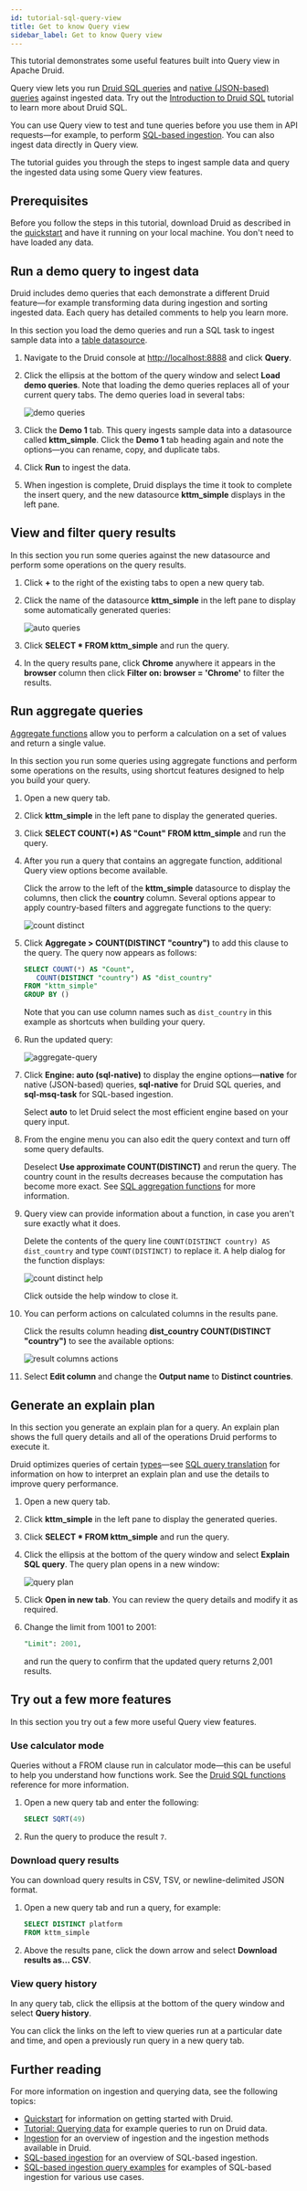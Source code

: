 ```yaml
---
id: tutorial-sql-query-view
title: Get to know Query view
sidebar_label: Get to know Query view
---
```


<!--
  ~ Licensed to the Apache Software Foundation (ASF) under one
  ~ or more contributor license agreements.  See the NOTICE file
  ~ distributed with this work for additional information
  ~ regarding copyright ownership.  The ASF licenses this file
  ~ to you under the Apache License, Version 2.0 (the
  ~ "License"); you may not use this file except in compliance
  ~ with the License.  You may obtain a copy of the License at
  ~
  ~   http://www.apache.org/licenses/LICENSE-2.0
  ~
  ~ Unless required by applicable law or agreed to in writing,
  ~ software distributed under the License is distributed on an
  ~ "AS IS" BASIS, WITHOUT WARRANTIES OR CONDITIONS OF ANY
  ~ KIND, either express or implied.  See the License for the
  ~ specific language governing permissions and limitations
  ~ under the License.
  -->


This tutorial demonstrates some useful features built into Query view in Apache Druid.

Query view lets you run [Druid SQL queries](../querying/sql.md) and [native (JSON-based) queries](../querying/querying.md) against ingested data. Try out the [Introduction to Druid SQL](./tutorial-jupyter-index.md#tutorials) tutorial to learn more about Druid SQL.

You can use Query view to test and tune queries before you use them in API requests&mdash;for example, to perform [SQL-based ingestion](../api-reference/api.md). You can also ingest data directly in Query view.

The tutorial guides you through the steps to ingest sample data and query the ingested data using some Query view features.

## Prerequisites

Before you follow the steps in this tutorial, download Druid as described in the [quickstart](./index.md) and have it running on your local machine. You don't need to have loaded any data.

## Run a demo query to ingest data

Druid includes demo queries that each demonstrate a different Druid feature&mdash;for example transforming data during ingestion and sorting ingested data. Each query has detailed comments to help you learn more.

In this section you load the demo queries and run a SQL task to ingest sample data into a [table datasource](../querying/datasource.md#table).

1. Navigate to the Druid console at [http://localhost:8888](http://localhost:8888) and click **Query**.

2. Click the ellipsis at the bottom of the query window and select **Load demo queries**. Note that loading the demo queries replaces all of your current query tabs. The demo queries load in several tabs:

   ![demo queries](../assets/tutorial-sql-demo-queries.png)

3. Click the **Demo 1** tab. This query ingests sample data into a datasource called **kttm_simple**. Click the **Demo 1** tab heading again and note the options&mdash;you can rename, copy, and duplicate tabs.

4. Click **Run** to ingest the data.

5. When ingestion is complete, Druid displays the time it took to complete the insert query, and the new datasource **kttm_simple** displays in the left pane.

## View and filter query results

In this section you run some queries against the new datasource and perform some operations on the query results.

1. Click **+** to the right of the existing tabs to open a new query tab.

2. Click the name of the datasource **kttm_simple** in the left pane to display some automatically generated queries:

   ![auto queries](../assets/tutorial-sql-auto-queries.png)

3. Click **SELECT * FROM kttm_simple** and run the query.

4. In the query results pane, click **Chrome** anywhere it appears in the **browser** column then click **Filter on: browser = 'Chrome'** to filter the results.

## Run aggregate queries

[Aggregate functions](../querying/sql-aggregations.md) allow you to perform a calculation on a set of values and return a single value.

In this section you run some queries using aggregate functions and perform some operations on the results, using shortcut features designed to help you build your query.

1. Open a new query tab.

2. Click **kttm_simple** in the left pane to display the generated queries.

3. Click **SELECT COUNT(*) AS "Count" FROM kttm_simple** and run the query.

4. After you run a query that contains an aggregate function, additional Query view options become available. 

   Click the arrow to the left of the **kttm_simple** datasource to display the columns, then click the **country** column. Several options appear to apply country-based filters and aggregate functions to the query:

   ![count distinct](../assets/tutorial-sql-count-distinct.png)

5. Click **Aggregate > COUNT(DISTINCT "country")** to add this clause to the query. The query now appears as follows:
   
   ```sql
   SELECT COUNT(*) AS "Count",
      COUNT(DISTINCT "country") AS "dist_country"
   FROM "kttm_simple"
   GROUP BY ()
   ```
   Note that you can use column names such as `dist_country` in this example as shortcuts when building your query.

6. Run the updated query:

   ![aggregate-query](../assets/tutorial-sql-aggregate-query.png)

7. Click **Engine: auto (sql-native)** to display the engine options&mdash;**native** for native (JSON-based) queries, **sql-native** for Druid SQL queries, and **sql-msq-task** for SQL-based ingestion. 

   Select **auto** to let Druid select the most efficient engine based on your query input.

8. From the engine menu you can also edit the query context and turn off some query defaults. 

   Deselect **Use approximate COUNT(DISTINCT)** and rerun the query. The country count in the results decreases because the computation has become more exact. See [SQL aggregation functions](../querying/sql-aggregations.md) for more information.

9.  Query view can provide information about a function, in case you aren't sure exactly what it does.

    Delete the contents of the query line `COUNT(DISTINCT country) AS dist_country` and type `COUNT(DISTINCT)` to replace it. A help dialog for the function displays:
    
    ![count distinct help](../assets/tutorial-sql-count-distinct-help.png)

    Click outside the help window to close it.

10. You can perform actions on calculated columns in the results pane.

    Click the results column heading **dist_country COUNT(DISTINCT "country")** to see the available options:
    
    ![result columns actions](../assets/tutorial-sql-result-column-actions.png)

11.  Select **Edit column** and change the **Output name** to **Distinct countries**.

## Generate an explain plan

In this section you generate an explain plan for a query. An explain plan shows the full query details and all of the operations Druid performs to execute it. 

Druid optimizes queries of certain [types](../querying/sql-translation.md#query-types)&mdash;see [SQL query translation](../querying/sql-translation.md) for information on how to interpret an explain plan and use the details to improve query performance.

1. Open a new query tab.

2. Click **kttm_simple** in the left pane to display the generated queries.

3. Click **SELECT * FROM kttm_simple** and run the query.

4. Click the ellipsis at the bottom of the query window and select **Explain SQL query**. The query plan opens in a new window:

   ![query plan](../assets/tutorial-sql-query-plan.png)

5. Click **Open in new tab**. You can review the query details and modify it as required.

6. Change the limit from 1001 to 2001:
   
   ```sql
   "Limit": 2001,
   ```
   
   and run the query to confirm that the updated query returns 2,001 results.

## Try out a few more features

In this section you try out a few more useful Query view features.

### Use calculator mode

Queries without a FROM clause run in calculator mode&mdash;this can be useful to help you understand how functions work. See the [Druid SQL functions](../querying/sql-functions.md) reference for more information.

1. Open a new query tab and enter the following:
   ```sql
   SELECT SQRT(49)
   ```

2. Run the query to produce the result `7`.

### Download query results

You can download query results in CSV, TSV, or newline-delimited JSON format.

1. Open a new query tab and run a query, for example:
   
   ```sql
   SELECT DISTINCT platform
   FROM kttm_simple
   ```

2. Above the results pane, click the down arrow and select **Download results as… CSV**. 

### View query history

In any query tab, click the ellipsis at the bottom of the query window and select **Query history**. 

You can click the links on the left to view queries run at a particular date and time, and open a previously run query in a new query tab.

## Further reading

For more information on ingestion and querying data, see the following topics:

- [Quickstart](./index.md) for information on getting started with Druid.
- [Tutorial: Querying data](tutorial-query.md) for example queries to run on Druid data.
- [Ingestion](../ingestion/index.md) for an overview of ingestion and the ingestion methods available in Druid.
- [SQL-based ingestion](../multi-stage-query/index.md) for an overview of SQL-based ingestion.
- [SQL-based ingestion query examples](../multi-stage-query/examples.md) for examples of SQL-based ingestion for various use cases.

